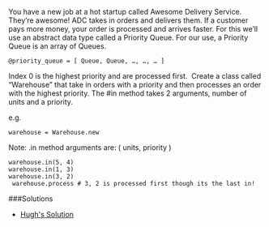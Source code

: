 You have a new job at a hot startup called Awesome Delivery Service. They’re awesome! ADC takes in orders and delivers them. If a customer pays more money, your order is processed and arrives faster. For this we’ll use an abstract data type called a Priority Queue. For our use, a Priority Queue is an array of Queues.

```
@priority_queue = [ Queue, Queue, …, …, … ]
```

Index 0 is the highest priority and are processed first.  Create a class called “Warehouse” that take in orders with a priority and then processes an order with  the highest priority. The #in method takes 2 arguments, number of units and a priority.

e.g.
```
warehouse = Warehouse.new
```

Note: .in method arguments are: ( units, priority ) 
```
warehouse.in(5, 4)
warehouse.in(1, 3)
warehouse.in(3, 2)
 warehouse.process # 3, 2 is processed first though its the last in!
```
###Solutions
- [Hugh's Solution](https://github.com/adowns01/Intro-to-Whiteboarding-DBC/blob/master/solutions/process_orders.rb)
